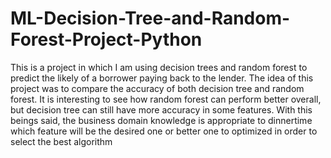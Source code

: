 # ML-Decision-Tree-and-Random-Forest-Project-Python
This is a project in which I am using decision trees and random forest to predict the likely of a borrower paying back to the lender. The idea of this project was to compare the accuracy of both decision tree and random forest. It is interesting to see how random forest can perform better overall, but decision tree can still have more accuracy in some features. With this beings said, the business domain knowledge is appropriate to dinnertime which feature will be the desired one or better one to optimized in order to select the best algorithm
